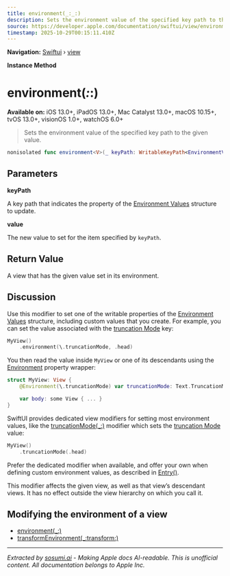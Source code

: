 ```yaml
---
title: environment(_:_:)
description: Sets the environment value of the specified key path to the given value.
source: https://developer.apple.com/documentation/swiftui/view/environment(_:_:)
timestamp: 2025-10-29T00:15:11.410Z
---
```


**Navigation:** [Swiftui](/documentation/swiftui) › [view](/documentation/swiftui/view)

**Instance Method**

# environment(_:_:)

**Available on:** iOS 13.0+, iPadOS 13.0+, Mac Catalyst 13.0+, macOS 10.15+, tvOS 13.0+, visionOS 1.0+, watchOS 6.0+

> Sets the environment value of the specified key path to the given value.

```swift
nonisolated func environment<V>(_ keyPath: WritableKeyPath<EnvironmentValues, V>, _ value: V) -> some View
```

## Parameters

**keyPath**

A key path that indicates the property of the [Environment Values](/documentation/swiftui/environmentvalues) structure to update.



**value**

The new value to set for the item specified by `keyPath`.



## Return Value

A view that has the given value set in its environment.

## Discussion

Use this modifier to set one of the writable properties of the [Environment Values](/documentation/swiftui/environmentvalues) structure, including custom values that you create. For example, you can set the value associated with the [truncation Mode](/documentation/swiftui/environmentvalues/truncationmode) key:

```swift
MyView()
    .environment(\.truncationMode, .head)
```

You then read the value inside `MyView` or one of its descendants using the [Environment](/documentation/swiftui/environment) property wrapper:

```swift
struct MyView: View {
    @Environment(\.truncationMode) var truncationMode: Text.TruncationMode

    var body: some View { ... }
}
```

SwiftUI provides dedicated view modifiers for setting most environment values, like the [truncationMode(_:)](/documentation/swiftui/view/truncationmode(_:)) modifier which sets the [truncation Mode](/documentation/swiftui/environmentvalues/truncationmode) value:

```swift
MyView()
    .truncationMode(.head)
```

Prefer the dedicated modifier when available, and offer your own when defining custom environment values, as described in [Entry()](/documentation/swiftui/entry()).

This modifier affects the given view, as well as that view’s descendant views. It has no effect outside the view hierarchy on which you call it.

## Modifying the environment of a view

- [environment(_:)](/documentation/swiftui/view/environment(_:))
- [transformEnvironment(_:transform:)](/documentation/swiftui/view/transformenvironment(_:transform:))

---

*Extracted by [sosumi.ai](https://sosumi.ai) - Making Apple docs AI-readable.*
*This is unofficial content. All documentation belongs to Apple Inc.*
